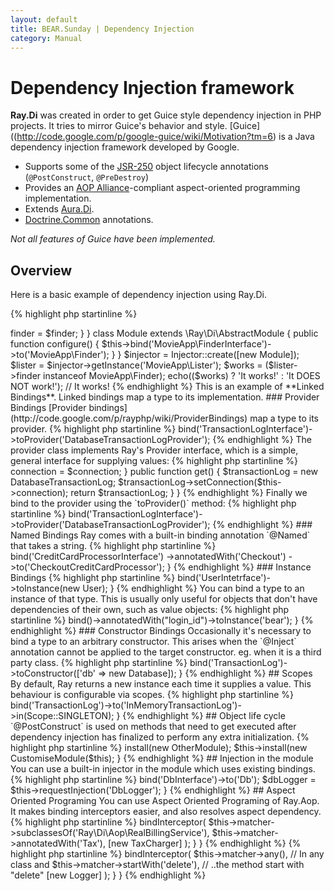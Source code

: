 ```yaml
---
layout: default
title: BEAR.Sunday | Dependency Injection
category: Manual
---
```



Dependency Injection framework
==============================

**Ray.Di** was created in order to get Guice style dependency injection in PHP projects. It tries to mirror Guice's behavior and style. [Guice]((http://code.google.com/p/google-guice/wiki/Motivation?tm=6) is a Java dependency injection framework developed by Google.

 * Supports some of the [JSR-250](http://en.wikipedia.org/wiki/JSR_250) object lifecycle annotations (`@PostConstruct`, `@PreDestroy`)
 * Provides an [AOP Alliance](http://aopalliance.sourceforge.net/)-compliant aspect-oriented programming implementation.
 * Extends [Aura.Di](http://auraphp.github.com/Aura.Di).
 * [Doctrine.Common](http://www.doctrine-project.org/projects/common) annotations.

_Not all features of Guice have been implemented._


Overview
--------

Here is a basic example of dependency injection using Ray.Di.

{% highlight php startinline %}
<?php
use Ray\Di\Injector;
use Ray\Di\AbstractModule;

interface FinderInterface
{
}

class Finder implements FinderInterface
{
}

class Lister
{
    public $finder;

    /**
     * @Inject
     */
    public function setFinder(FinderInterface $finder)
    {
        $this->finder = $finder;
    }
}

class Module extends \Ray\Di\AbstractModule
{
    public function configure()
    {
        $this->bind('MovieApp\FinderInterface')->to('MovieApp\Finder');
    }
}

$injector = Injector::create([new Module]);
$lister = $injector->getInstance('MovieApp\Lister');
$works = ($lister->finder instanceof MovieApp\Finder);
echo(($works) ? 'It works!' : 'It DOES NOT work!');

// It works!
{% endhighlight %}

This is an example of **Linked Bindings**. Linked bindings map a type to its implementation.

### Provider Bindings

[Provider bindings](http://code.google.com/p/rayphp/wiki/ProviderBindings) map a type to its provider.

{% highlight php startinline %}
<?php
$this->bind('TransactionLogInterface')->toProvider('DatabaseTransactionLogProvider');
{% endhighlight %}

The provider class implements Ray's Provider interface, which is a simple, general interface for supplying values:

{% highlight php startinline %}
<?php
use Ray\Di\ProviderInterface;

interface ProviderInterface
{
    public function get();
}
{% endhighlight %}

Our provider implementation class has dependencies of its own, which it receives via a contructor annotated with `@Inject`.
It implements the Provider interface to define what's returned with complete type safety:

{% highlight php startinline %}
<?php
class DatabaseTransactionLogProvider implements Provider
{
    private ConnectionInterface connection;

    /**
     * @Inject
     */
    public function __construct(ConnectionInterface $connection)
    {
        $this->connection = $connection;
    }

    public function get()
    {
        $transactionLog = new DatabaseTransactionLog;
        $transactionLog->setConnection($this->connection);

        return $transactionLog;
    }
}
{% endhighlight %}

Finally we bind to the provider using the `toProvider()` method:

{% highlight php startinline %}
<?php
$this->bind('TransactionLogInterface')->toProvider('DatabaseTransactionLogProvider');
{% endhighlight %}

### Named Bindings

Ray comes with a built-in binding annotation `@Named` that takes a string.

{% highlight php startinline %}
<?php
/**
 *  @Inject
 *  @Named("processor=Checkout")
 */
public RealBillingService(CreditCardProcessor $processor)
{
{% endhighlight %}

To bind a specific name, pass that string using the `annotatedWith()` method.

{% highlight php startinline %}
<?php
protected function configure()
{
    $this->bind('CreditCardProcessorInterface')
        ->annotatedWith('Checkout')
        ->to('CheckoutCreditCardProcessor');
}
{% endhighlight %}

### Instance Bindings

{% highlight php startinline %}
<?php
protected function configure()
{
    $this->bind('UserIntetrface')->toInstance(new User);
}
{% endhighlight %}

You can bind a type to an instance of that type. This is usually only useful for objects that don't have dependencies of their own, such as value objects:

{% highlight php startinline %}
<?php
protected function configure()
{
    $this->bind()->annotatedWith("login_id")->toInstance('bear');
}
{% endhighlight %}

### Constructor Bindings

Occasionally it's necessary to bind a type to an arbitrary constructor. This arises when the `@Inject` annotation cannot be applied to the target constructor. eg. when it is a third party class.

{% highlight php startinline %}
<?php
class TransactionLog
{
    public function __construct($db)
    {
     // ....
{% endhighlight %}

{% highlight php startinline %}
<?php
protected function configure()
{
    $this->bind('TransactionLog')->toConstructor(['db' => new Database]);
}
{% endhighlight %}

## Scopes

By default, Ray returns a new instance each time it supplies a value. This behaviour is configurable via scopes.

{% highlight php startinline %}
<?php
protected function configure()
{
    $this->bind('TransactionLog')->to('InMemoryTransactionLog')->in(Scope::SINGLETON);
}
{% endhighlight %}

## Object life cycle

`@PostConstruct` is used on methods that need to get executed after dependency injection has finalized to perform any extra initialization.

{% highlight php startinline %}
<?php
/**
 * @PostConstruct
 */
public function onInit()
{
    //....
}
{% endhighlight %}

`@PreDestroy` is used on methods that are called after script execution finishes or exit() is called.
This method is registered by using **register_shutdown_function**.

{% highlight php startinline %}
<?php
/**
 * @PreDestroy
 */
public function onShutdown()
{
    //....
}
{% endhighlight %}

## Automatic Injection

Ray.Di automatically injects all of the following:

 * instances passed to `toInstance()` in a bind statement
 * provider instances passed to `toProvider()` in a bind statement

The objects will be injected while the injector itself is being created. If they're needed to satisfy other startup injections, Ray.Di will inject them before they're used.

## Installation

A module can install other modules to configure more bindings.

 * Earlier bindings have priority even if the same binding is made later.
 * The module can use an existing bindings by passing in `$this`. The bindings in that module have priority.

{% highlight php startinline %}
<?php
protected function configure()
{
    $this->install(new OtherModule);
    $this->install(new CustomiseModule($this);
}
{% endhighlight %}

## Injection in the module

You can use a built-in injector in the module which uses existing bindings.

{% highlight php startinline %}
<?php
protected function configure()
{
    $this->bind('DbInterface')->to('Db');
    $dbLogger = $this->requestInjection('DbLogger');
}
{% endhighlight %}

## Aspect Oriented Programing

You can use Aspect Oriented Programing of Ray.Aop. It makes binding interceptors easier, and also resolves aspect dependency.

{% highlight php startinline %}
<?php
class TaxModule extends AbstractModule
{
    protected function configure()
    {
        $this->bindInterceptor(
            $this->matcher->subclassesOf('Ray\Di\Aop\RealBillingService'),
            $this->matcher->annotatedWith('Tax'),
            [new TaxCharger]
        );
    }
}
{% endhighlight %}

{% highlight php startinline %}
<?php
class AopMatcherModule extends AbstractModule
{
    pro
    protected function configure()
    {
        $this->bindInterceptor(
            $this->matcher->any(),                 // In any class and
            $this->matcher->startWith('delete'), // ..the method start with "delete"
            [new Logger]
        );
    }
}
{% endhighlight %}
